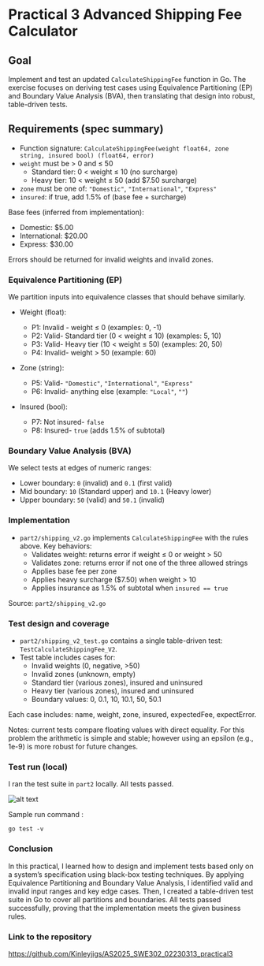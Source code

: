 # Practical 3 Advanced Shipping Fee Calculator 

## Goal

Implement and test an updated `CalculateShippingFee` function in Go. The exercise focuses on deriving test cases using Equivalence Partitioning (EP) and Boundary Value Analysis (BVA), then translating that design into robust, table-driven tests.

## Requirements (spec summary)

- Function signature: `CalculateShippingFee(weight float64, zone string, insured bool) (float64, error)`
- `weight` must be > 0 and ≤ 50
  - Standard tier: 0 < weight ≤ 10 (no surcharge)
  - Heavy tier: 10 < weight ≤ 50 (add $7.50 surcharge)
- `zone` must be one of: `"Domestic"`, `"International"`, `"Express"`
- `insured`: if true, add 1.5% of (base fee + surcharge)

Base fees (inferred from implementation):
- Domestic: $5.00
- International: $20.00
- Express: $30.00

Errors should be returned for invalid weights and invalid zones.

### Equivalence Partitioning (EP)

We partition inputs into equivalence classes that should behave similarly.

- Weight (float):
  - P1: Invalid - weight ≤ 0 (examples: 0, -1)
  - P2: Valid- Standard tier (0 < weight ≤ 10) (examples: 5, 10)
  - P3: Valid- Heavy tier (10 < weight ≤ 50) (examples: 20, 50)
  - P4: Invalid- weight > 50 (example: 60)

- Zone (string):
  - P5: Valid- `"Domestic"`, `"International"`, `"Express"`
  - P6: Invalid- anything else (example: `"Local"`, `""`)

- Insured (bool):
  - P7: Not insured- `false`
  - P8: Insured- `true` (adds 1.5% of subtotal)

### Boundary Value Analysis (BVA)

We select tests at edges of numeric ranges:

- Lower boundary: `0` (invalid) and `0.1` (first valid)
- Mid boundary: `10` (Standard upper) and `10.1` (Heavy lower)
- Upper boundary: `50` (valid) and `50.1` (invalid)

### Implementation

- `part2/shipping_v2.go` implements `CalculateShippingFee` with the rules above. Key behaviors:
  - Validates weight: returns error if weight ≤ 0 or weight > 50
  - Validates zone: returns error if not one of the three allowed strings
  - Applies base fee per zone
  - Applies heavy surcharge ($7.50) when weight > 10
  - Applies insurance as 1.5% of subtotal when `insured == true`

Source: `part2/shipping_v2.go`

### Test design and coverage

- `part2/shipping_v2_test.go` contains a single table-driven test: `TestCalculateShippingFee_V2`.
- Test table includes cases for:
  - Invalid weights (0, negative, >50)
  - Invalid zones (unknown, empty)
  - Standard tier (various zones), insured and uninsured
  - Heavy tier (various zones), insured and uninsured
  - Boundary values: 0, 0.1, 10, 10.1, 50, 50.1

Each case includes: name, weight, zone, insured, expectedFee, expectError.

Notes: current tests compare floating values with direct equality. For this problem the arithmetic is simple and stable; however using an epsilon (e.g., 1e-9) is more robust for future changes.

### Test run (local)

I ran the test suite in `part2` locally. All tests passed.

![alt text](<images/Screenshot 2025-10-07 at 1.20.26 AM.png>)

Sample run command :

```
go test -v
```


### Conclusion

In this practical, I learned how to design and implement tests based only on a system’s specification using black-box testing techniques.
By applying Equivalence Partitioning and Boundary Value Analysis, I identified valid and invalid input ranges and key edge cases.
Then, I created a table-driven test suite in Go to cover all partitions and boundaries.
All tests passed successfully, proving that the implementation meets the given business rules.

### Link to the repository 
https://github.com/Kinleyjigs/AS2025_SWE302_02230313_practical3